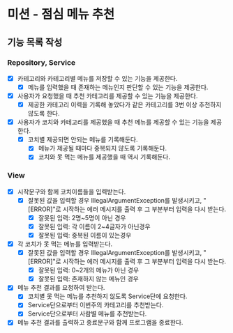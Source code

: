 # 미션 - 점심 메뉴 추천

## 기능 목록 작성
### Repository, Service
- [x] 카테고리와 카테고리별 메뉴를 저장할 수 있는 기능을 제공한다.
  - [x] 메뉴를 입력했을 때 존재하는 메뉴인지 판단할 수 있는 기능을 제공한다.
- [x] 사용자가 요청했을 때 추천 카테고리를 제공할 수 있는 기능을 제공한다.
  - [x] 제공한 카테고리 이력을 기록해 놓았다가 같은 카테고리를 3번 이상 추천하지 않도록 한다.
- [x] 사용자가 코치와 카테고리를 제공했을 때 추천 메뉴를 제공할 수 있는 기능을 제공한다.
  - [x] 코치별 제공되면 안되는 메뉴를 기록해둔다.
    - [x] 메뉴가 제공될 때마다 중복되지 않도록 기록해둔다.
    - [x] 코치와 못 먹는 메뉴를 제공했을 때 역시 기록해둔다.

### View
- [x] 시작문구와 함께 코치이름들을 입력받는다.
  - [x] 잘못된 값을 입력할 경우 IllegalArgumentException를 발생시키고, "[ERROR]"로 시작하는 에러 메시지를 출력 후 그 부분부터 입력을 다시 받는다.
    - [x] 잘못된 입력: 2명~5명이 아닌 경우
    - [x] 잘못된 입력: 각 이름이 2~4글자가 아닌경우
    - [x] 잘못된 입력: 중복된 이름이 있는경우 
- [x] 각 코치가 못 먹는 메뉴를 입력받는다.
  - [x] 잘못된 값을 입력할 경우 IllegalArgumentException를 발생시키고, "[ERROR]"로 시작하는 에러 메시지를 출력 후 그 부분부터 입력을 다시 받는다.
    - [x] 잘못된 입력: 0~2개의 메뉴가 아닌 경우
    - [x] 잘못된 입력: 존재하지 않는 메뉴인 경우
- [x] 메뉴 추천 결과를 요청하여 받는다.
  - [x] 코치별 못 먹는 메뉴를 추천하지 않도록 Service단에 요청한다.
  - [x] Service단으로부터 이번주의 카테고리를 추천받는다.
  - [x] Service단으로부터 사람별 메뉴를 추천받는다.
- [x] 메뉴 추천 결과를 출력하고 종료문구와 함께 프로그램을 종료한다.